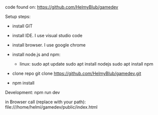 code found on:
https://github.com/HelmyBlub/gamedev

Setup steps:
- install GIT
- install IDE. I use visual studio code
- install browser. I use google chrome
- install node.js and npm:
    - linux:
        sudo apt update
        sudo apt install nodejs
        sudo apt install npm
    
- clone repo
    git clone https://github.com/HelmyBlub/gamedev.git
- npm install


Development:
npm run dev

in Browser call (replace with your path):
file:///home/helmi/gamedev/public/index.html